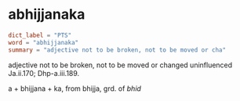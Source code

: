 # abhijjanaka

``` toml
dict_label = "PTS"
word = "abhijjanaka"
summary = "adjective not to be broken, not to be moved or cha"
```

adjective not to be broken, not to be moved or changed uninfluenced Ja.ii.170; Dhp\-a.iii.189.

a \+ bhijjana \+ ka, from bhijja, grd. of *bhid*

